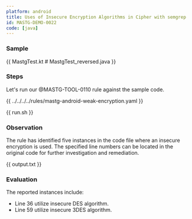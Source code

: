 ```yaml
---
platform: android
title: Uses of Insecure Encryption Algorithms in Cipher with semgrep
id: MASTG-DEMO-0022
code: [java]
---
```


### Sample

{{ MastgTest.kt # MastgTest_reversed.java }}

### Steps

Let's run our @MASTG-TOOL-0110 rule against the sample code.

{{ ../../../../rules/mastg-android-weak-encryption.yaml }}

{{ run.sh }}

### Observation

The rule has identified five instances in the code file where an insecure encryption is used. The specified line numbers can be located in the original code for further investigation and remediation.

{{ output.txt }}

### Evaluation

The reported instances include:

- Line 36 utilize insecure DES algorithm.
- Line 59 utilize insecure 3DES algorithm.
